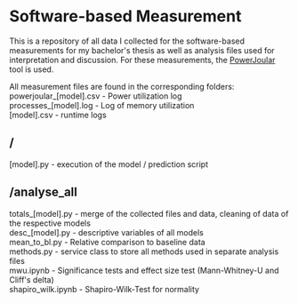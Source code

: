 # Software-based Measurement
This is a repository of all data I collected for the software-based measurements for my bachelor's thesis as well as analysis files used for interpretation and discussion. 
For these measurements, the [PowerJoular](https://joular.github.io/powerjoular/) tool is used.

All measurement files are found in the corresponding folders:\
powerjoular_[model].csv - Power utilization log\
processes_[model].log - Log of memory utilization\
[model].csv - runtime logs 

## /
[model].py - execution of the model / prediction script

## /analyse_all
totals_[model].py - merge of the collected files and data, cleaning of data of the respective models\
desc_[model].py - descriptive variables of all models\
mean_to_bl.py - Relative comparison to baseline data\
methods.py - service class to store all methods used in separate analysis files\
mwu.ipynb - Significance tests and effect size test (Mann-Whitney-U and Cliff's delta)\
shapiro_wilk.ipynb - Shapiro-Wilk-Test for normality
